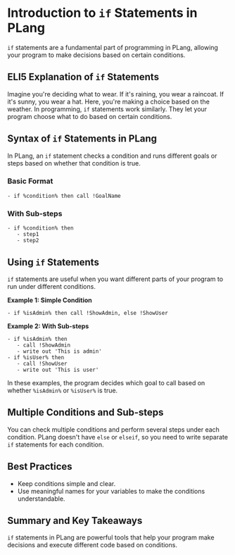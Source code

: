 # Introduction to `if` Statements in PLang

`if` statements are a fundamental part of programming in PLang, allowing your program to make decisions based on certain conditions.

## ELI5 Explanation of `if` Statements

Imagine you're deciding what to wear. If it's raining, you wear a raincoat. If it's sunny, you wear a hat. Here, you're making a choice based on the weather. In programming, `if` statements work similarly. They let your program choose what to do based on certain conditions.

## Syntax of `if` Statements in PLang

In PLang, an `if` statement checks a condition and runs different goals or steps based on whether that condition is true.

### Basic Format
```plang
- if %condition% then call !GoalName
```

### With Sub-steps
```plang
- if %condition% then
   - step1
   - step2
```

## Using `if` Statements

`if` statements are useful when you want different parts of your program to run under different conditions.

**Example 1: Simple Condition**
```plang
- if %isAdmin% then call !ShowAdmin, else !ShowUser
```

**Example 2: With Sub-steps**
```plang
- if %isAdmin% then
   - call !ShowAdmin
   - write out 'This is admin'
- if %isUser% then
   - call !ShowUser
   - write out 'This is user'
```

In these examples, the program decides which goal to call based on whether `%isAdmin%` or `%isUser%` is true.

## Multiple Conditions and Sub-steps

You can check multiple conditions and perform several steps under each condition. PLang doesn't have `else` or `elseif`, so you need to write separate `if` statements for each condition.

## Best Practices

- Keep conditions simple and clear.
- Use meaningful names for your variables to make the conditions understandable.

## Summary and Key Takeaways

`if` statements in PLang are powerful tools that help your program make decisions and execute different code based on conditions.
